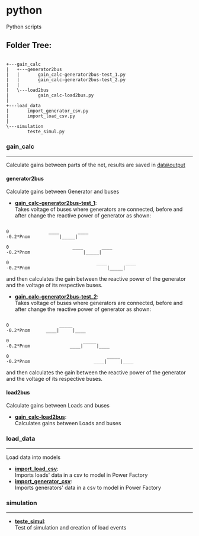 # python
Python scripts
## Folder Tree:
```

+---gain_calc
|   +---generator2bus
|   |       gain_calc-generator2bus-test_1.py
|   |       gain_calc-generator2bus-test_2.py
|   |       
|   \---load2bus
|           gain_calc-load2bus.py
|           
+---load_data
|       import_generator_csv.py
|       import_load_csv.py
|       
\---simulation
        teste_simul.py

```

### gain_calc
---
Calculate gains between parts of the net, results are saved in [data\output](data\output)
#### generator2bus
Calculate gains between Generator and buses
- **[gain_calc-generator2bus-test_1](python\gain_calc\generator2bus\gain_calc-generator2bus-test_1)**:  
Takes voltage of buses where generators are connected, before and after change the reactive power of generator as shown:

<!-- Change to a figure -->
```

0               ____       ____
-0.2*Pnom           |_____|   

0                        ____       ____
-0.2*Pnom                    |_____|     

0                                 ____       ____
-0.2*Pnom                             |_____|

```
and then calculates the gain between the reactive power of the generator and the voltage of its respective buses.

- **[gain_calc-generator2bus-test_2](python\gain_calc\generator2bus\gain_calc-generator2bus-test_2)**:  
Takes voltage of buses where generators are connected, before and after change the reactive power of generator as shown:

<!-- Change to a figure -->
```

0                   _____
-0.2*Pnom      ____|     |____

0                            _____
-0.2*Pnom               ____|     |____

0                                     _____
-0.2*Pnom                        ____|     |____

```
and then calculates the gain between the reactive power of the generator and the voltage of its respective buses.
#### load2bus
Calculate gains between Loads and buses
- **[gain_calc-load2bus](python\gain_calc\load2bus\gain_calc-load2bus)**:  
Calculates gains between Loads and buses

### load_data
---
Load data into models
- **[import_load_csv](python\load_data\import_load_csv)**:  
Imports loads' data in a csv to model in Power Factory
- **[import_generator_csv](python\load_data\import_generator_csv)**:  
Imports generators' data in a csv to model in Power Factory

### simulation
---
- **[teste_simul](python\simulation\teste_simul)**:  
Test of simulation and creation of load events
